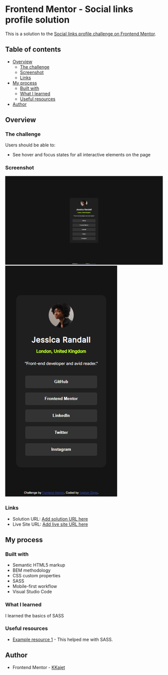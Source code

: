 # Frontend Mentor - Social links profile solution

This is a solution to the [Social links profile challenge on Frontend Mentor](https://www.frontendmentor.io/challenges/social-links-profile-UG32l9m6dQ).

## Table of contents

- [Overview](#overview)
  - [The challenge](#the-challenge)
  - [Screenshot](#screenshot)
  - [Links](#links)
- [My process](#my-process)
  - [Built with](#built-with)
  - [What I learned](#what-i-learned)
  - [Useful resources](#useful-resources)
- [Author](#author)

## Overview

### The challenge

Users should be able to:

- See hover and focus states for all interactive elements on the page

### Screenshot

![](./screenshots/desktop-view.png)
![](./screenshots/mobile-view.png)

### Links

- Solution URL: [Add solution URL here](https://github.com/KKajet/ft-social-links-profile)
- Live Site URL: [Add live site URL here](https://kkajet.github.io/ft-social-links-profile/)

## My process

### Built with

- Semantic HTML5 markup
- BEM methodology
- CSS custom properties
- SASS
- Mobile-first workflow
- Visual Studio Code

### What I learned

I learned the basics of SASS

### Useful resources

- [Example resource 1](https://youtu.be/Y3io4_cudPg) - This helped me with SASS.

## Author

- Frontend Mentor - [KKajet](https://www.frontendmentor.io/profile/KKajet)
